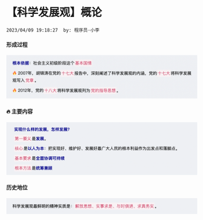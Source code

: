 # 【科学发展观】概论

`2023/04/09 19:18:27  by: 程序员·小李`

#### 形成过程

![image](【科学发展观】概论/23e46835-6d9a-4c27-8cd7-54e3fc1012e6.png)


#### 🔥 主要内容

![image](【科学发展观】概论/8528b9c2-f2a0-4eba-997f-e19a1ab1ecd3.png)


#### 历史地位

![image](【科学发展观】概论/fc2847a2-8c6f-4610-8f40-342defd72055.png)